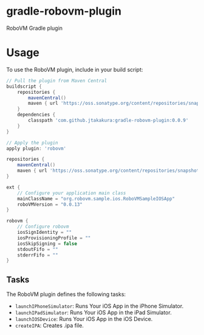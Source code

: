 gradle-robovm-plugin
====================
RoboVM Gradle plugin

# Usage
To use the RoboVM plugin, include in your build script:

```groovy
// Pull the plugin from Maven Central
buildscript {
    repositories {
        mavenCentral()
        maven { url 'https://oss.sonatype.org/content/repositories/snapshots' }
    }
    dependencies {
        classpath 'com.github.jtakakura:gradle-robovm-plugin:0.0.9'
    }
}

// Apply the plugin
apply plugin: 'robovm'

repositories {
    mavenCentral()
    maven { url 'https://oss.sonatype.org/content/repositories/snapshots' }
}

ext {
    // Configure your application main class
    mainClassName = "org.robovm.sample.ios.RoboVMSampleIOSApp"
    roboVMVersion = "0.0.13"
}

robovm {
    // Configure robovm
    iosSignIdentity = ""
    iosProvisioningProfile = ""
    iosSkipSigning = false
    stdoutFifo = ""
    stderrFifo = ""
}
```

## Tasks

The RoboVM plugin defines the following tasks:

* `launchIPhoneSimulator`: Runs Your iOS App in the iPhone Simulator.
* `launchIPadSimulator`: Runs Your iOS App in the iPad Simulator.
* `launchIOSDevice`: Runs Your iOS App in the iOS Device.
* `createIPA`: Creates .ipa file.
